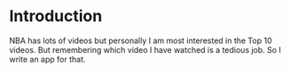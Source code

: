 # Introduction #
NBA has lots of videos but personally I am most interested in the Top 10 videos. But remembering which video I have watched is a tedious job. So I write an app for that.
